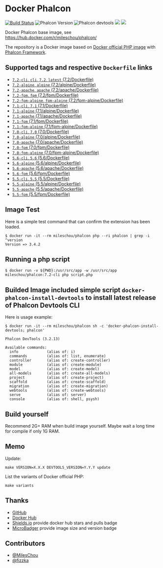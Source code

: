 # Docker Phalcon

[![Build Status](https://travis-ci.org/MilesChou/docker-phalcon.svg?branch=master)](https://travis-ci.org/MilesChou/docker-phalcon)
![Phalcon Version](https://img.shields.io/badge/Phalcon-3.4.2-blue.svg)
![Phalcon devtools](https://img.shields.io/badge/phalcon--devtools-3.4.1-blue.svg)
[![](https://img.shields.io/docker/stars/mileschou/phalcon.svg)](https://hub.docker.com/r/mileschou/phalcon/)
[![](https://img.shields.io/docker/pulls/mileschou/phalcon.svg)](https://hub.docker.com/r/mileschou/phalcon/)

Docker Phalcon base image, see https://hub.docker.com/r/mileschou/phalcon/

The repository is a Docker image based on [Docker official PHP image](https://hub.docker.com/_/php/) with [Phalcon Framework](https://phalconphp.com/).

## Supported tags and respective `Dockerfile` links

* [`7.2-cli`, `cli`, `7.2`, `latest` (7.2/Dockerfile)](https://github.com/MilesChou/docker-phalcon/blob/master/7.2/Dockerfile)
* [`7.2-alpine`, `alpine` (7.2/alpine/Dockerfile)](https://github.com/MilesChou/docker-phalcon/blob/master/7.2/alpine/Dockerfile)
* [`7.2-apache`, `apache` (7.2/apache/Dockerfile)](https://github.com/MilesChou/docker-phalcon/blob/master/7.2/apache/Dockerfile)
* [`7.2-fpm`, `fpm` (7.2/fpm/Dockerfile)](https://github.com/MilesChou/docker-phalcon/blob/master/7.2/fpm/Dockerfile)
* [`7.2-fpm-alpine`, `fpm-alpine` (7.2/fpm-alpine/Dockerfile)](https://github.com/MilesChou/docker-phalcon/blob/master/7.2/fpm-alpine/Dockerfile)
* [`7.1-cli`, `7.1` (7.1/Dockerfile)](https://github.com/MilesChou/docker-phalcon/blob/master/7.1/Dockerfile)
* [`7.1-alpine` (7.1/alpine/Dockerfile)](https://github.com/MilesChou/docker-phalcon/blob/master/7.1/alpine/Dockerfile)
* [`7.1-apache` (7.1/apache/Dockerfile)](https://github.com/MilesChou/docker-phalcon/blob/master/7.1/apache/Dockerfile)
* [`7.1-fpm` (7.1/fpm/Dockerfile)](https://github.com/MilesChou/docker-phalcon/blob/master/7.1/fpm/Dockerfile)
* [`7.1-fpm-alpine` (7.1/fpm-alpine/Dockerfile)](https://github.com/MilesChou/docker-phalcon/blob/master/7.1/fpm-alpine/Dockerfile)
* [`7.0-cli`, `7.0` (7.0/Dockerfile)](https://github.com/MilesChou/docker-phalcon/blob/master/7.0/Dockerfile)
* [`7.0-alpine` (7.0/alpine/Dockerfile)](https://github.com/MilesChou/docker-phalcon/blob/master/7.0/alpine/Dockerfile)
* [`7.0-apache` (7.0/apache/Dockerfile)](https://github.com/MilesChou/docker-phalcon/blob/master/7.0/apache/Dockerfile)
* [`7.0-fpm` (7.0/fpm/Dockerfile)](https://github.com/MilesChou/docker-phalcon/blob/master/7.0/fpm/Dockerfile)
* [`7.0-fpm-alpine` (7.0/fpm-alpine/Dockerfile)](https://github.com/MilesChou/docker-phalcon/blob/master/7.0/fpm-alpine/Dockerfile)
* [`5.6-cli`, `5.6` (5.6/Dockerfile)](https://github.com/MilesChou/docker-phalcon/blob/master/5.6/Dockerfile)
* [`5.6-alpine` (5.6/alpine/Dockerfile)](https://github.com/MilesChou/docker-phalcon/blob/master/5.6/alpine/Dockerfile)
* [`5.6-apache` (5.6/apache/Dockerfile)](https://github.com/MilesChou/docker-phalcon/blob/master/5.6/apache/Dockerfile)
* [`5.6-fpm` (5.6/fpm/Dockerfile)](https://github.com/MilesChou/docker-phalcon/blob/master/5.6/fpm/Dockerfile)
* [`5.5-cli`, `5.5` (5.5/Dockerfile)](https://github.com/MilesChou/docker-phalcon/blob/master/5.5/Dockerfile)
* [`5.5-alpine` (5.5/alpine/Dockerfile)](https://github.com/MilesChou/docker-phalcon/blob/master/5.5/alpine/Dockerfile)
* [`5.5-apache` (5.5/apache/Dockerfile)](https://github.com/MilesChou/docker-phalcon/blob/master/5.5/apache/Dockerfile)
* [`5.5-fpm` (5.5/fpm/Dockerfile)](https://github.com/MilesChou/docker-phalcon/blob/master/5.5/fpm/Dockerfile)

## Image Test

Here is a simple test command that can confirm the extension has been loaded.

    $ docker run -it --rm mileschou/phalcon php --ri phalcon | grep -i ^version
    Version => 3.4.2

## Running a php script

    $ docker run -v ${PWD}:/usr/src/app -w /usr/src/app mileschou/phalcon:7.2-cli php script.php

## Builded Image included simple script `docker-phalcon-install-devtools` to install latest release of Phalcon Devtools CLI

Here is usage example:

    $ docker run -it --rm mileschou/phalcon sh -c 'docker-phalcon-install-devtools; phalcon'

    Phalcon DevTools (3.2.13)

    Available commands:
      info             (alias of: i)
      commands         (alias of: list, enumerate)
      controller       (alias of: create-controller)
      module           (alias of: create-module)
      model            (alias of: create-model)
      all-models       (alias of: create-all-models)
      project          (alias of: create-project)
      scaffold         (alias of: create-scaffold)
      migration        (alias of: create-migration)
      webtools         (alias of: create-webtools)
      serve            (alias of: server)
      console          (alias of: shell, psysh)

## Build yourself

Recommend 2G+ RAM when build image yourself. Maybe wait a long time for compile if only 1G RAM.

## Memo

Update:

    make VERSION=X.X.X DEVTOOLS_VERSION=Y.Y.Y update

List the variants of Docker official PHP:

    make variants

## Thanks

* [GitHub](https://github.com/)
* [Docker Hub](https://hub.docker.com/)
* [Shields.io](https://img.shields.io/) provide docker hub stars and pulls badge
* [MicroBadger](https://microbadger.com/) provide image size and version badge

## Contributors

* [@MilesChou](https://github.com/MilesChou)
* [@fizzka](https://github.com/fizzka)
